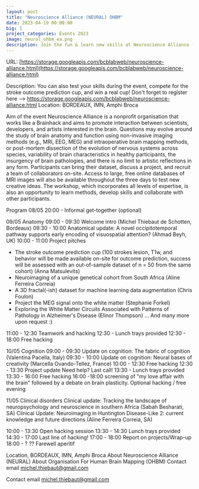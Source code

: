```yaml
---
layout: post
title: "Neuroscience Alliance (NEURAL) OHBM"
date: 2023-04-19 00:00:00
big: 1
project_categories: Events 2023
image: neural_ohbm_ea.png
description: Join the fun & learn new skills at Neuroscience Alliance (NEURAL) - an OHBM chapter (9-11.05.23)!
---
```


URL: [https://storage.googleapis.com/bcblabweb/neuroscience-alliance.html](https://storage.googleapis.com/bcblabweb/neuroscience-alliance.html)

Description: You can also test your skills during the event, compete for the stroke outcome prediction cup, and win a real cup!
Don't forget to register here --> https://storage.googleapis.com/bcblabweb/neuroscience-alliance.html 
Location: BORDEAUX, IMN, Amphi Broca

Aim of the event
Neuroscience Alliance is a nonprofit organisation that works like a Brainhack and aims to promote interaction between scientists, developers, and artists interested in the brain. Questions may evolve around the study of brain anatomy and function using non-invasive imaging methods (e.g., MRI, EEG, MEG) and intraoperative brain mapping methods, or post-mortem dissection of the evolution of nervous systems across species, variability of brain characteristics in healthy participants, the insurgency of brain pathologies, and there is no limit to artistic reflections in any form.
Participants can bring their dataset, discuss a project, and recruit a team of collaborators on-site. Access to large, free online databases of MRI images will also be available throughout the three days to test new creative ideas.
The workshop, which incorporates all levels of expertise, is also an opportunity to learn methods, develop skills and collaborate with other participants.

Program
08/05
20:00 - Informal get-together (optional)
 
09/05 Anatomy
09:00 - 09:30 Welcome intro (Michel Thiebaut de Schotten, Bordeaux)
09:30 - 10:00 Anatomical update: A novel occipitotemporal pathway supports early encoding of visuospatial attention? (Ahmad Beyh, UK)
10:00 - 11:00 Project pitches
- The stroke outcome prediction cup (100 strokes lesion, T1w, and behavior will be made available on-site for outcome prediction, success will be assessed with  an out-of-sample dataset of n = 50 from the same cohort) (Anna Matsulevits)
- Neuroimaging of a unique genetical cohort from South Africa  (Aline Ferreira Correia)
- A 3D fractal(-ish) dataset for machine learning data augmentation (Chris Foulon)
- Project the MEG signal onto the white matter (Stephanie Forkel)
- Exploring the White Matter Circuits Associated with Patterns of Pathology in Alzheimer's Disease (Elinor Thompson)
... And many more upon request :)

11:00 - 12:30 Teamwork and hacking
12:30 - Lunch trays provided
12:30 - 18:00 Free hacking

10/05 Cognition
09:00 - 09:30 Update on cognition: The fabric of cognition (Valentina Pacella, Italy)
09:30 - 10:00 Update on cognition: Neural bases of creativity (Marcella Ovando-Tellez, France)
10:00 - 12:30 Free hacking
12:30 - 13:30 Project update Need help? Last call!
13:30 - Lunch trays provided
13:30 - 16:00 Free hacking
16:00 -18:00 screening of "my love affair with the brain" followed by a debate on brain plasticity.
Optional hacking / free evening
 
11/05 Clinical disorders
Clinical update: Tracking the landscape of neuropsychology and neuroscience in southern Africa (Sabah Besharati, SA)
Clinical Update: Neuroimaging in Huntington Disease-Like 2: current knowledge and future directions (Aline Ferreira Correia, SA)

10:00 - 13:30 Open hacking session
13:30 - 14:30 Lunch trays provided
14:30 - 17:00 Last line of hacking!
17:00 - 18:00 Report on projects/Wrap-up
18:00 - ? ??      Farewell aperitif

Location, BORDEAUX, IMN, Amphi Broca
About Neuroscience Alliance (NEURAL)
About Organisation For Human Brain Mapping (OHBM)
Contact email michel.thiebaut@gmail.com

Contact email michel.thiebaut@gmail.com
